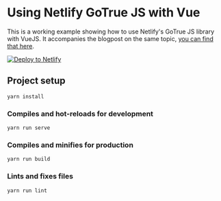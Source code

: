 # Using Netlify GoTrue JS with Vue

This is a working example showing how to use Netlify's GoTrue JS library with VueJS. It accompanies the blogpost on the same topic, [you can find that here](https://www.netlify.com/blog/2018/12/07/gotrue-js---bringing-authentication-to-static-sites-with-just-3kb-of-js/).

[![Deploy to Netlify](https://www.netlify.com/img/deploy/button.svg)](https://app.netlify.com/start/deploy?repository=https://github.com/shortdiv/netlify-form-identity)

## Project setup

```
yarn install
```

### Compiles and hot-reloads for development

```
yarn run serve
```

### Compiles and minifies for production

```
yarn run build
```

### Lints and fixes files

```
yarn run lint
```
